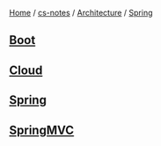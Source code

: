 [Home](https://mengxianbin.github.io) /
[cs-notes](https://mengxianbin.github.io/cs-notes/site) /
[Architecture](https://mengxianbin.github.io/cs-notes/site/Architecture) /
[Spring](https://mengxianbin.github.io/cs-notes/site/Architecture/Spring)

## [Boot](https://mengxianbin.github.io/cs-notes/site/Architecture/Spring/Boot/)

## [Cloud](https://mengxianbin.github.io/cs-notes/site/Architecture/Spring/Cloud/)

## [Spring](https://mengxianbin.github.io/cs-notes/site/Architecture/Spring/Spring/)

## [SpringMVC](https://mengxianbin.github.io/cs-notes/site/Architecture/Spring/SpringMVC/)
